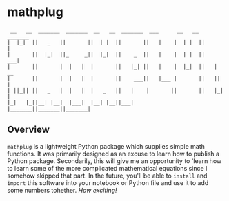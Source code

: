 # mathplug

```ASCII
 __   __  _______  _______  __   __  _______  ___      __   __  _______ 
|  |_|  ||   _   ||       ||  | |  ||       ||   |    |  | |  ||       |
|       ||  |_|  ||_     _||  |_|  ||    _  ||   |    |  | |  ||    ___|
|       ||       |  |   |  |       ||   |_| ||   |    |  |_|  ||   | __ 
|       ||       |  |   |  |       ||    ___||   |___ |       ||   ||  |
| ||_|| ||   _   |  |   |  |   _   ||   |    |       ||       ||   |_| |
|_|   |_||__| |__|  |___|  |__| |__||___|    |_______||_______||_______|
```

## Overview

 `mathplug` is a lightweight Python package which supplies simple math functions. It was primarily designed as an excuse to learn how to publish a Python package. Secondarily, this will give me an opportunity to 'learn how to learn some of the more complicated mathematical equations since I somehow skipped that part. In the future, you'll be able to `install` and `import` this software into your notebook or Python file and use it to add some numbers tohether. _How exciting!_
